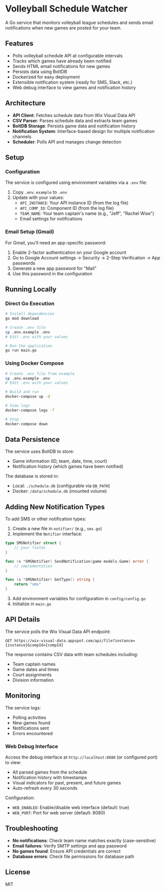 # Volleyball Schedule Watcher

A Go service that monitors volleyball league schedules and sends email notifications when new games are posted for your team.

## Features

- Polls volleyball schedule API at configurable intervals
- Tracks which games have already been notified
- Sends HTML email notifications for new games
- Persists data using BoltDB
- Dockerized for easy deployment
- Extensible notification system (ready for SMS, Slack, etc.)
- Web debug interface to view games and notification history

## Architecture

- **API Client**: Fetches schedule data from Wix Visual Data API
- **CSV Parser**: Parses schedule data and extracts team games
- **BoltDB Storage**: Persists game data and notification history
- **Notification System**: Interface-based design for multiple notification channels
- **Scheduler**: Polls API and manages change detection

## Setup

### Configuration

The service is configured using environment variables via a `.env` file:

1. Copy `.env.example` to `.env`
2. Update with your values:
   - `API_INSTANCE`: Your API instance ID (from the log file)
   - `API_COMP_ID`: Component ID (from the log file)  
   - `TEAM_NAME`: Your team captain's name (e.g., "Jeff", "Rachel Wise")
   - Email settings for notifications

### Email Setup (Gmail)

For Gmail, you'll need an app-specific password:
1. Enable 2-factor authentication on your Google account
2. Go to Google Account settings → Security → 2-Step Verification → App passwords
3. Generate a new app password for "Mail"
4. Use this password in the configuration

## Running Locally

### Direct Go Execution

```bash
# Install dependencies
go mod download

# Create .env file
cp .env.example .env
# Edit .env with your values

# Run the application
go run main.go
```

### Using Docker Compose

```bash
# Create .env file from example
cp .env.example .env
# Edit .env with your values

# Build and run
docker-compose up -d

# View logs
docker-compose logs -f

# Stop
docker-compose down
```

## Data Persistence

The service uses BoltDB to store:
- Game information (ID, team, date, time, court)
- Notification history (which games have been notified)

The database is stored in:
- Local: `./schedule.db` (configurable via `DB_PATH`)
- Docker: `/data/schedule.db` (mounted volume)

## Adding New Notification Types

To add SMS or other notification types:

1. Create a new file in `notifier/` (e.g., `sms.go`)
2. Implement the `Notifier` interface:
```go
type SMSNotifier struct {
    // your fields
}

func (s *SMSNotifier) SendNotification(game models.Game) error {
    // implementation
}

func (s *SMSNotifier) GetType() string {
    return "sms"
}
```
3. Add environment variables for configuration in `config/config.go`
4. Initialize in `main.go`

## API Details

The service polls the Wix Visual Data API endpoint:
```
GET https://wix-visual-data.appspot.com/api/file?instance={instance}&compId={compId}
```

The response contains CSV data with team schedules including:
- Team captain names
- Game dates and times
- Court assignments
- Division information

## Monitoring

The service logs:
- Polling activities
- New games found
- Notifications sent
- Errors encountered

### Web Debug Interface

Access the debug interface at `http://localhost:8080` (or configured port) to view:
- All parsed games from the schedule
- Notification history with timestamps
- Visual indicators for past, present, and future games
- Auto-refresh every 30 seconds

Configuration:
- `WEB_ENABLED`: Enable/disable web interface (default: true)
- `WEB_PORT`: Port for web server (default: 8080)

## Troubleshooting

- **No notifications**: Check team name matches exactly (case-sensitive)
- **Email failures**: Verify SMTP settings and app password
- **No games found**: Ensure API credentials are correct
- **Database errors**: Check file permissions for database path

## License

MIT